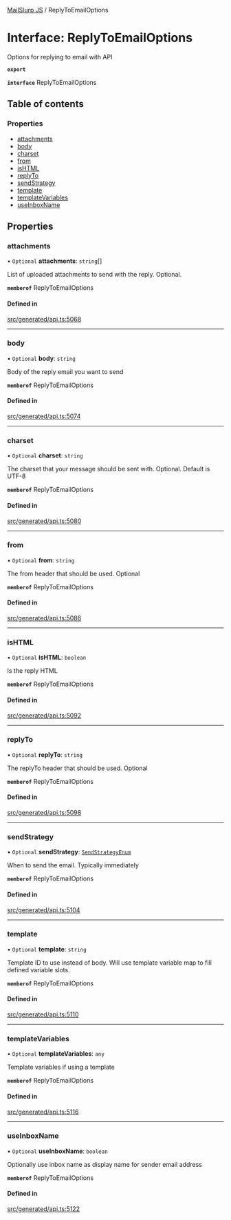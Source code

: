 [MailSlurp JS](../README.md) / ReplyToEmailOptions

# Interface: ReplyToEmailOptions

Options for replying to email with API

**`export`**

**`interface`** ReplyToEmailOptions

## Table of contents

### Properties

- [attachments](ReplyToEmailOptions.md#attachments)
- [body](ReplyToEmailOptions.md#body)
- [charset](ReplyToEmailOptions.md#charset)
- [from](ReplyToEmailOptions.md#from)
- [isHTML](ReplyToEmailOptions.md#ishtml)
- [replyTo](ReplyToEmailOptions.md#replyto)
- [sendStrategy](ReplyToEmailOptions.md#sendstrategy)
- [template](ReplyToEmailOptions.md#template)
- [templateVariables](ReplyToEmailOptions.md#templatevariables)
- [useInboxName](ReplyToEmailOptions.md#useinboxname)

## Properties

### attachments

• `Optional` **attachments**: `string`[]

List of uploaded attachments to send with the reply. Optional.

**`memberof`** ReplyToEmailOptions

#### Defined in

[src/generated/api.ts:5068](https://github.com/mailslurp/mailslurp-client/blob/8c02983/src/generated/api.ts#L5068)

___

### body

• `Optional` **body**: `string`

Body of the reply email you want to send

**`memberof`** ReplyToEmailOptions

#### Defined in

[src/generated/api.ts:5074](https://github.com/mailslurp/mailslurp-client/blob/8c02983/src/generated/api.ts#L5074)

___

### charset

• `Optional` **charset**: `string`

The charset that your message should be sent with. Optional. Default is UTF-8

**`memberof`** ReplyToEmailOptions

#### Defined in

[src/generated/api.ts:5080](https://github.com/mailslurp/mailslurp-client/blob/8c02983/src/generated/api.ts#L5080)

___

### from

• `Optional` **from**: `string`

The from header that should be used. Optional

**`memberof`** ReplyToEmailOptions

#### Defined in

[src/generated/api.ts:5086](https://github.com/mailslurp/mailslurp-client/blob/8c02983/src/generated/api.ts#L5086)

___

### isHTML

• `Optional` **isHTML**: `boolean`

Is the reply HTML

**`memberof`** ReplyToEmailOptions

#### Defined in

[src/generated/api.ts:5092](https://github.com/mailslurp/mailslurp-client/blob/8c02983/src/generated/api.ts#L5092)

___

### replyTo

• `Optional` **replyTo**: `string`

The replyTo header that should be used. Optional

**`memberof`** ReplyToEmailOptions

#### Defined in

[src/generated/api.ts:5098](https://github.com/mailslurp/mailslurp-client/blob/8c02983/src/generated/api.ts#L5098)

___

### sendStrategy

• `Optional` **sendStrategy**: [`SendStrategyEnum`](../enums/ReplyToEmailOptions.SendStrategyEnum.md)

When to send the email. Typically immediately

**`memberof`** ReplyToEmailOptions

#### Defined in

[src/generated/api.ts:5104](https://github.com/mailslurp/mailslurp-client/blob/8c02983/src/generated/api.ts#L5104)

___

### template

• `Optional` **template**: `string`

Template ID to use instead of body. Will use template variable map to fill defined variable slots.

**`memberof`** ReplyToEmailOptions

#### Defined in

[src/generated/api.ts:5110](https://github.com/mailslurp/mailslurp-client/blob/8c02983/src/generated/api.ts#L5110)

___

### templateVariables

• `Optional` **templateVariables**: `any`

Template variables if using a template

**`memberof`** ReplyToEmailOptions

#### Defined in

[src/generated/api.ts:5116](https://github.com/mailslurp/mailslurp-client/blob/8c02983/src/generated/api.ts#L5116)

___

### useInboxName

• `Optional` **useInboxName**: `boolean`

Optionally use inbox name as display name for sender email address

**`memberof`** ReplyToEmailOptions

#### Defined in

[src/generated/api.ts:5122](https://github.com/mailslurp/mailslurp-client/blob/8c02983/src/generated/api.ts#L5122)

